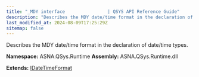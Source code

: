 ```yaml
---
title: "_MDY interface                | QSYS API Reference Guide"
description: "Describes the MDY date/time format in the declaration of date/time types. "
last_modified_at: 2024-08-09T17:25:29Z
sitemap: false
---
```


Describes the MDY date/time format in the declaration of date/time types.

**Namespace:** ASNA.QSys.Runtime
**Assembly:** ASNA.QSys.Runtime.dll

**Extends:** [IDateTimeFormat](/reference/runtime/qsys-runtime/i-date-time-format.html)
<br>
<br>
